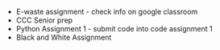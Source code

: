 
- E-waste assignment - check info on google classroom
- CCC Senior prep 
- Python Assignment 1 - submit code into code assignment 1
- Black and White Assignment 

